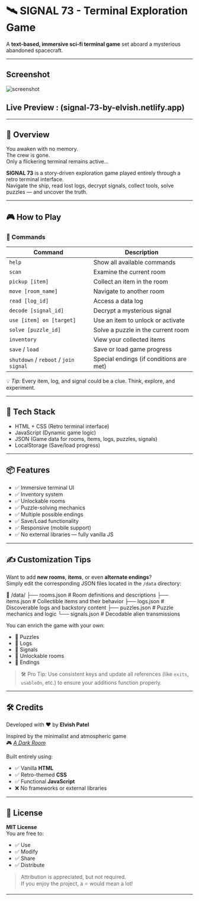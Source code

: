 # 🛰️ SIGNAL 73 - Terminal Exploration Game

A **text-based, immersive sci-fi terminal game** set aboard a mysterious abandoned spacecraft. 

---
## Screenshot

![screenshot](https://github.com/user-attachments/assets/bbd0a768-3194-468f-88ad-39f2764c01e1)


## Live Preview : (signal-73-by-elvish.netlify.app)
---

## 🚀 Overview

You awaken with no memory.  
The crew is gone.  
Only a flickering terminal remains active...

**SIGNAL 73** is a story-driven exploration game played entirely through a retro terminal interface.  
Navigate the ship, read lost logs, decrypt signals, collect tools, solve puzzles — and uncover the truth.

---

## 🎮 How to Play

### 🧭 Commands

| Command | Description |
|--------|-------------|
| `help` | Show all available commands |
| `scan` | Examine the current room |
| `pickup [item]` | Collect an item in the room |
| `move [room_name]` | Navigate to another room |
| `read [log_id]` | Access a data log |
| `decode [signal_id]` | Decrypt a mysterious signal |
| `use [item] on [target]` | Use an item to unlock or activate |
| `solve [puzzle_id]` | Solve a puzzle in the current room |
| `inventory` | View your collected items |
| `save` / `load` | Save or load game progress |
| `shutdown` / `reboot` / `join signal` | Special endings (if conditions are met) |

💡 *Tip:* Every item, log, and signal could be a clue. Think, explore, and experiment.

---

## 🧱 Tech Stack

- HTML + CSS (Retro terminal interface)
- JavaScript (Dynamic game logic)
- JSON (Game data for rooms, items, logs, puzzles, signals)
- LocalStorage (Save/load progress)

---
## 📦 Features

- ✅ Immersive terminal UI
- ✅ Inventory system
- ✅ Unlockable rooms
- ✅ Puzzle-solving mechanics
- ✅ Multiple possible endings
- ✅ Save/Load functionality
- ✅ Responsive (mobile support)
- ✅ No external libraries — fully vanilla JS

---

## ✍️ Customization Tips

Want to add **new rooms**, **items**, or even **alternate endings**?  
Simply edit the corresponding JSON files located in the `/data` directory:

📁 /data/
├── rooms.json # Room definitions and descriptions
├── items.json # Collectible items and their behavior
├── logs.json # Discoverable logs and backstory content
├── puzzles.json # Puzzle mechanics and logic
└── signals.json # Decodable alien transmissions

You can enrich the game with your own:

- 🧩 Puzzles
- 📄 Logs
- 📡 Signals
- 🚪 Unlockable rooms
- 🧠 Endings

> 🛠 Pro Tip: Use consistent keys and update all references (like `exits`, `usableOn`, etc.) to ensure your additions function properly.

---
## 🛠️ Credits

Developed with ❤️ by **Elvish Patel**

Inspired by the minimalist and atmospheric game  
🎮 [*A Dark Room*](https://adarkroom.doublespeakgames.com/)

Built entirely using:

- ✅ Vanilla **HTML**
- ✅ Retro-themed **CSS**
- ✅ Functional **JavaScript**
- ❌ No frameworks or external libraries

---

## 🧾 License

**MIT License**  
You are free to:

- ✅ Use
- ✅ Modify
- ✅ Share
- ✅ Distribute

> Attribution is appreciated, but not required.  
If you enjoy the project, a ⭐ would mean a lot!

---


